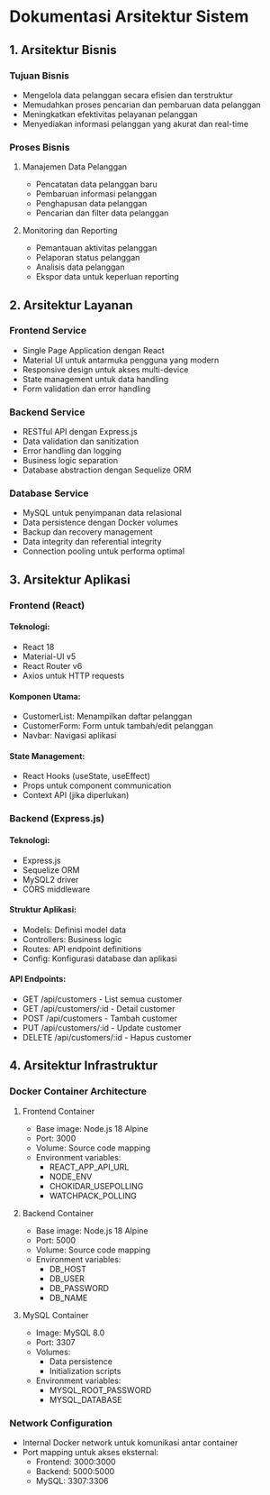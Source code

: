 # Dokumentasi Arsitektur Sistem

## 1. Arsitektur Bisnis

### Tujuan Bisnis

- Mengelola data pelanggan secara efisien dan terstruktur
- Memudahkan proses pencarian dan pembaruan data pelanggan
- Meningkatkan efektivitas pelayanan pelanggan
- Menyediakan informasi pelanggan yang akurat dan real-time

### Proses Bisnis

1. Manajemen Data Pelanggan

   - Pencatatan data pelanggan baru
   - Pembaruan informasi pelanggan
   - Penghapusan data pelanggan
   - Pencarian dan filter data pelanggan

2. Monitoring dan Reporting
   - Pemantauan aktivitas pelanggan
   - Pelaporan status pelanggan
   - Analisis data pelanggan
   - Ekspor data untuk keperluan reporting

## 2. Arsitektur Layanan

### Frontend Service

- Single Page Application dengan React
- Material UI untuk antarmuka pengguna yang modern
- Responsive design untuk akses multi-device
- State management untuk data handling
- Form validation dan error handling

### Backend Service

- RESTful API dengan Express.js
- Data validation dan sanitization
- Error handling dan logging
- Business logic separation
- Database abstraction dengan Sequelize ORM

### Database Service

- MySQL untuk penyimpanan data relasional
- Data persistence dengan Docker volumes
- Backup dan recovery management
- Data integrity dan referential integrity
- Connection pooling untuk performa optimal

## 3. Arsitektur Aplikasi

### Frontend (React)

#### Teknologi:

- React 18
- Material-UI v5
- React Router v6
- Axios untuk HTTP requests

#### Komponen Utama:

- CustomerList: Menampilkan daftar pelanggan
- CustomerForm: Form untuk tambah/edit pelanggan
- Navbar: Navigasi aplikasi

#### State Management:

- React Hooks (useState, useEffect)
- Props untuk component communication
- Context API (jika diperlukan)

### Backend (Express.js)

#### Teknologi:

- Express.js
- Sequelize ORM
- MySQL2 driver
- CORS middleware

#### Struktur Aplikasi:

- Models: Definisi model data
- Controllers: Business logic
- Routes: API endpoint definitions
- Config: Konfigurasi database dan aplikasi

#### API Endpoints:

- GET /api/customers - List semua customer
- GET /api/customers/:id - Detail customer
- POST /api/customers - Tambah customer
- PUT /api/customers/:id - Update customer
- DELETE /api/customers/:id - Hapus customer

## 4. Arsitektur Infrastruktur

### Docker Container Architecture

1. Frontend Container

   - Base image: Node.js 18 Alpine
   - Port: 3000
   - Volume: Source code mapping
   - Environment variables:
     - REACT_APP_API_URL
     - NODE_ENV
     - CHOKIDAR_USEPOLLING
     - WATCHPACK_POLLING

2. Backend Container

   - Base image: Node.js 18 Alpine
   - Port: 5000
   - Volume: Source code mapping
   - Environment variables:
     - DB_HOST
     - DB_USER
     - DB_PASSWORD
     - DB_NAME

3. MySQL Container
   - Image: MySQL 8.0
   - Port: 3307
   - Volumes:
     - Data persistence
     - Initialization scripts
   - Environment variables:
     - MYSQL_ROOT_PASSWORD
     - MYSQL_DATABASE

### Network Configuration

- Internal Docker network untuk komunikasi antar container
- Port mapping untuk akses eksternal:
  - Frontend: 3000:3000
  - Backend: 5000:5000
  - MySQL: 3307:3306
